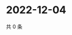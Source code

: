 # 2022-12-04

共 0 条

<!-- BEGIN WEIBO -->
<!-- 最后更新时间 Sun Dec 04 2022 08:25:38 GMT+0800 (China Standard Time) -->

<!-- END WEIBO -->
